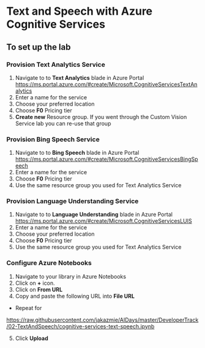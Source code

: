 # Text and Speech with Azure Cognitive Services

## To set up the lab

### Provision **Text Analytics Service**
1. Navigate to to **Text Analytics** blade in Azure Portal
https://ms.portal.azure.com/#create/Microsoft.CognitiveServicesTextAnalytics
2. Enter a name for the service
3. Choose your preferred location
4. Choose **F0** Pricing tier
5. **Create new** Resource group. If you went through the Custom Vision Service lab you can re-use that group

### Provision **Bing Speech Service**
1. Navigate to to **Bing Speech** blade in Azure Portal
https://ms.portal.azure.com/#create/Microsoft.CognitiveServicesBingSpeech
2. Enter a name for the service
3. Choose **F0** Pricing tier
4. Use the same resource group you used for Text Analytics Service

### Provision **Language Understanding Service**
1. Navigate to to **Language Understanding** blade in Azure Portal
https://ms.portal.azure.com/#create/Microsoft.CognitiveServicesLUIS
2. Enter a name for the service
3. Choose your preferred location
3. Choose **F0** Pricing tier
4. Use the same resource group you used for Text Analytics Service


### Configure Azure Notebooks

1. Navigate to your library in Azure Notebooks
2. Click on **+** icon.
3. Click on **From URL**
4. Copy and paste the following URL into **File URL**
* Repeat for

https://raw.githubusercontent.com/jakazmie/AIDays/master/DeveloperTrack/02-TextAndSpeech/cognitive-services-text-speech.ipynb

5. Click **Upload**


